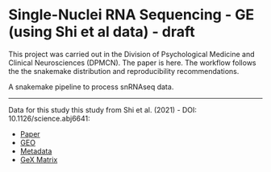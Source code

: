 # Single-Nuclei RNA Sequencing - GE (using Shi et al data) - draft

This project was carried out in the Division of Psychological Medicine and Clinical Neurosciences (DPMCN). The paper is here. The workflow follows the the snakemake distribution and reproducibility recommendations.

A snakemake pipeline to process snRNAseq data. 

***

Data for this study this study from Shi et al. (2021) - DOI: 10.1126/science.abj6641:

+ [Paper](https://www.science.org/doi/10.1126/science.abj6641)
+ [GEO](GSE135827)
+ [Metadata](https://www.science.org/doi/suppl/10.1126/science.abj6641/suppl_file/science.abj6641_tables_s2_to_s9.zip)
+ [GeX Matrix](https://ftp.ncbi.nlm.nih.gov/geo/series/GSE135nnn/GSE135827/suppl/GSE135827%5FGE%5Fmat%5Fraw%5Fcount%5Fwith%5Fweek%5Finfo%2Etxt%2Egz)

